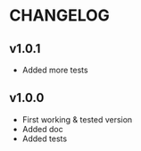 # CHANGELOG

## v1.0.1
- Added more tests

## v1.0.0
- First working & tested version
- Added doc
- Added tests
